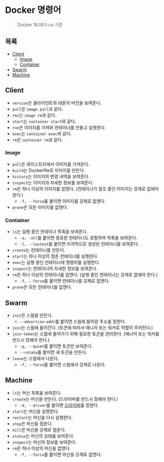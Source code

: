 # Docker 명령어

> Docker 18.06.1-ce 기준

## 목록

- [Client](#client)
  - [Image](#image)
  - [Container](#container)
- [Swarm](#swarm)
- [Machine](#machine)

## Client

- `version`은 클라이언트와 데몬의 버전을 보여준다.
- `pull`은 `image pull`과 같다.
- `rmi`는 `image rm`과 같다.
- `start`는 `container start`와 같다.
- `run`은 이미지를 가져와 컨테이너를 만들고 실행한다.
- `exec`는 `container exec`와 같다.
- `rm`은 `container rm`과 같다.

### Image

- `pull`은 레지스트리에서 이미지를 가져온다.
- `build`는 Dockerfile로 이미지를 만든다.
- `history`는 이미지의 변경 내역을 보여준다.
- `inspect`는 이미지의 자세한 정보를 보여준다.
- `rm`은 하나 이상의 이미지를 없앤다. (컨테이너가 참조 중인 이미지는 강제로 없애야 한다.)
  - `-f, --force`를 붙이면 이미지를 강제로 없앤다.
- `prune`은 모든 이미지를 없앤다.

### Container

- `ls`는 실행 중인 컨테이너 목록을 보여준다.
  - `-a, -all`를 붙이면 종료된 컨테이너도 포함하여 목록을 보여준다.
  - `-l, --lastest`를 붙이면 마지막으로 생성된 컨테이너를 보여준다.
- `create`는 컨테이너를 만든다.
- `start`는 하나 이상의 멈춘 컨테이너를 실행한다.
- `exec`는 실행 중인 컨테이너에 명령어를 실행한다.
- `inspect`는 컨테이너의 자세한 정보를 보여준다.
- `rm`은 하나 이상의 컨테이너를 없앤다. (실행 중인 컨테이너는 강제로 없애야 한다.)
  - `-f, --force`를 붙이면 컨테이너를 강제로 없앤다.
- `prune`은 모든 컨테이너를 없앤다.

## Swarm

- `init`은 스웜을 만든다.
  - `--advertise-addr`를 붙이면 스웜에 들어갈 주소를 정한다.
- `join`는 스웜에 들어간다. (토큰에 따라서 매니저 또는 워커로 역할이 주어진다.)
- `join-token`는 스웜에 들어가기 위해 필요한 토큰을 관리한다. (매너저 또는 워커를 반드시 정해야 한다.)
  - `-q, --quiet`를 붙이면 토큰만 보여준다.
  - `--rotate`를 붙이면 새 토큰을 만든다.
- `leave`는 스웜에서 나온다.
  - `-f, --force`를 붙이면 스웜에서 강제로 나온다.

## Machine

- `ls`는 머신 목록을 보여준다.
- `create`는 머신을 만든다. (드라이버를 반드시 정해야 한다.)
  - `-d, --driver`를 붙이면 [드라이버](https://docs.docker.com/machine/drivers/)를 정한다.
- `start`는 머신을 실행한다.
- `restart`는 머신을 다시 실행한다.
- `stop`은 머신을 멈춘다.
- `kill`은 머신을 강제로 멈춘다.
- `status`는 머신의 상태를 보여준다.
- `inspect`는 머신의 정보를 보여준다.
- `rm`은 하나 이상의 머신을 없앤다.
  - `-f, --force`를 붙이면 머신을 강제로 없앤다.
